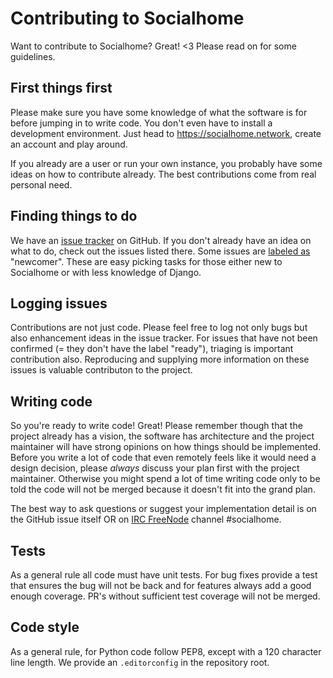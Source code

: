 # Contributing to Socialhome

Want to contribute to Socialhome? Great! <3 Please read on for some guidelines.

## First things first

Please make sure you have some knowledge of what the software is for before jumping in to write code.
You don't even have to install a development environment. Just head to https://socialhome.network, create an account
and play around.

If you already are a user or run your own instance, you probably have some ideas on how to contribute already.
The best contributions come from real personal need.

## Finding things to do

We have an [issue tracker](https://github.com/jaywink/socialhome/issues) on GitHub. If you don't already have an idea
on what to do, check out the issues listed there. Some issues are
[labeled as](https://github.com/jaywink/socialhome/issues?q=is%3Aissue+is%3Aopen+label%3Anewcomer) "newcomer".
These are easy picking tasks for those either new to Socialhome or with less knowledge of Django.

## Logging issues

Contributions are not just code. Please feel free to log not only bugs but also enhancement ideas in the issue tracker.
For issues that have not been confirmed (= they don't have the label "ready"), triaging is important contribution
also. Reproducing and supplying more information on these issues is valuable contributon to the project.

## Writing code

So you're ready to write code! Great! Please remember though that the project already has a vision, the software has
architecture and the project maintainer will have strong opinions on how things should be implemented. Before you
write a lot of code that even remotely feels like it would need a design decision, please *always* discuss your
plan first with the project maintainer. Otherwise you might spend a lot of time writing code only to be told the code
will not be merged because it doesn't fit into the grand plan.

The best way to ask questions or suggest your implementation detail is on the GitHub issue itself OR on
[IRC FreeNode](http://webchat.freenode.net?channels=%23socialhome&uio=d4) channel #socialhome.

## Tests

As a general rule all code must have unit tests. For bug fixes provide a test that ensures the bug will not be back
and for features always add a good enough coverage. PR's without sufficient test coverage will not be merged.

## Code style

As a general rule, for Python code follow PEP8, except with a 120 character line length. We provide an
`.editorconfig` in the repository root.

